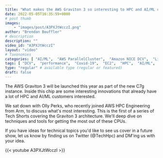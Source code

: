 ```yaml
---
title: "What makes the AWS Graviton 3 so interesting to HPC and AI/ML customers?"
date: 2022-05-05T16:35:59+0000
# post thumb
images:
    - "images/post/A3PXJtWcczI.png"
author: "Brendan Bouffler"
# description
description: ""
video_id: "A3PXJtWcczI"
layout: "video"
# Taxonomies
categories: [ "AI/ML",  "AWS ParallelCluster",  "Amazon NICE DCV",  "Life Sciences", ]
tags: [ "DCV",  "performance",  "Covid-19",  "EC2",  "HPC",  "AI/ML",  "GPUs",  "Lustre",  "graviton",  "vizualization",  "CPUs",  "virtualization",  "ParallelCluster",  "Schedulers",  "SVE",  "High Performance Computing",  "Storage",  "techshorts", ]
type: "regular" # available type (regular or featured)
draft: false
---
```


The AWS Graviton 3 will be launched this year as part of the new C7g instance. Inside this chip are some interesting innovations that already have a lot of HPC and AI/ML customers interested.

We sat down with Olly Perks, who recently joined AWS HPC Engineering from Arm, to discuss what's most interesting. This is the first of a series of Tech Shorts covering the Graviton 3 architecture. We'll deep dive on techniques and tools for getting the most out of these CPUs.

If you have ideas for technical topics you'd like to see us cover in a future show, let us know by finding us on Twitter (@TechHpc) and DM'ing us with your idea.

{{< youtube A3PXJtWcczI >}}